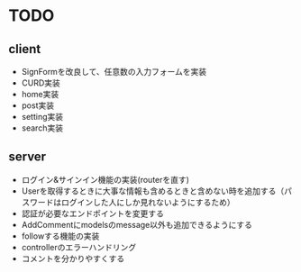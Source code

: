 # TODO

## client

- SignFormを改良して、任意数の入力フォームを実装
- CURD実装
- home実装
- post実装
- setting実装
- search実装

## server

- ログイン&サインイン機能の実装(routerを直す)
- Userを取得するときに大事な情報も含めるときと含めない時を追加する（パスワードはログインした人にしか見れないようにするため）
- 認証が必要なエンドポイントを変更する
- AddCommentにmodelsのmessage以外も追加できるようにする
- followする機能の実装
- controllerのエラーハンドリング
- コメントを分かりやすくする